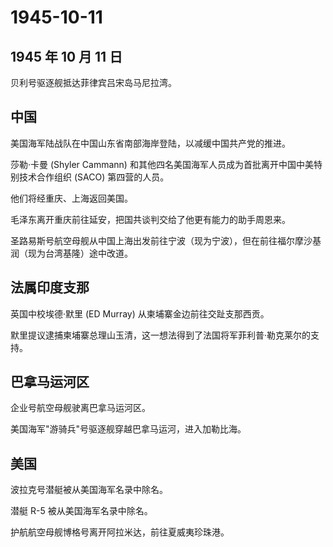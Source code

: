 # 1945-10-11

## 1945 年 10 月 11 日

贝利号驱逐舰抵达菲律宾吕宋岛马尼拉湾。

## 中国

美国海军陆战队在中国山东省南部海岸登陆，以减缓中国共产党的推进。

莎勒·卡曼 (Shyler Cammann)
和其他四名美国海军人员成为首批离开中国中美特别技术合作组织 (SACO)
第四营的人员。

他们将经重庆、上海返回美国。

毛泽东离开重庆前往延安，把国共谈判交给了他更有能力的助手周恩来。

圣路易斯号航空母舰从中国上海出发前往宁波（现为宁波），但在前往福尔摩沙基润（现为台湾基隆）途中改道。

## 法属印度支那

英国中校埃德·默里 (ED Murray) 从柬埔寨金边前往交趾支那西贡。

默里提议逮捕柬埔寨总理山玉清，这一想法得到了法国将军菲利普·勒克莱尔的支持。

## 巴拿马运河区

企业号航空母舰驶离巴拿马运河区。

美国海军"游骑兵"号驱逐舰穿越巴拿马运河，进入加勒比海。

## 美国

波拉克号潜艇被从美国海军名录中除名。

潜艇 R-5 被从美国海军名录中除名。

护航航空母舰博格号离开阿拉米达，前往夏威夷珍珠港。

